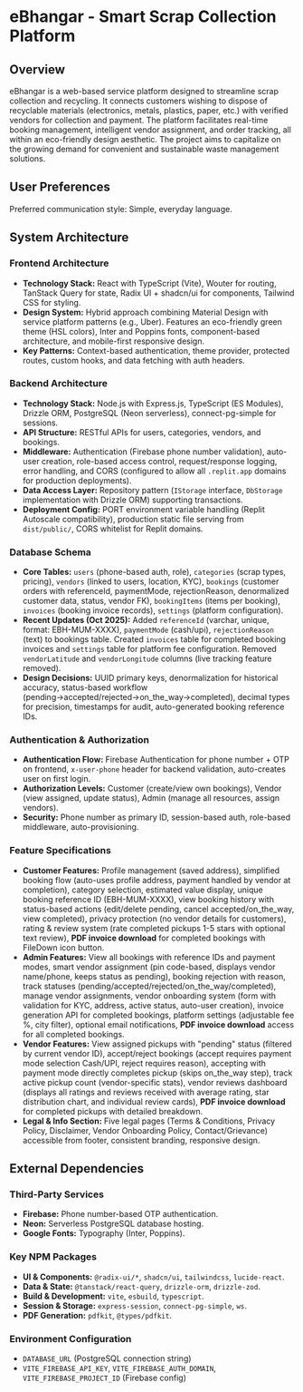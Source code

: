 # eBhangar - Smart Scrap Collection Platform

## Overview

eBhangar is a web-based service platform designed to streamline scrap collection and recycling. It connects customers wishing to dispose of recyclable materials (electronics, metals, plastics, paper, etc.) with verified vendors for collection and payment. The platform facilitates real-time booking management, intelligent vendor assignment, and order tracking, all within an eco-friendly design aesthetic. The project aims to capitalize on the growing demand for convenient and sustainable waste management solutions.

## User Preferences

Preferred communication style: Simple, everyday language.

## System Architecture

### Frontend Architecture
-   **Technology Stack:** React with TypeScript (Vite), Wouter for routing, TanStack Query for state, Radix UI + shadcn/ui for components, Tailwind CSS for styling.
-   **Design System:** Hybrid approach combining Material Design with service platform patterns (e.g., Uber). Features an eco-friendly green theme (HSL colors), Inter and Poppins fonts, component-based architecture, and mobile-first responsive design.
-   **Key Patterns:** Context-based authentication, theme provider, protected routes, custom hooks, and data fetching with auth headers.

### Backend Architecture
-   **Technology Stack:** Node.js with Express.js, TypeScript (ES Modules), Drizzle ORM, PostgreSQL (Neon serverless), connect-pg-simple for sessions.
-   **API Structure:** RESTful APIs for users, categories, vendors, and bookings.
-   **Middleware:** Authentication (Firebase phone number validation), auto-user creation, role-based access control, request/response logging, error handling, and CORS (configured to allow all `.replit.app` domains for production deployments).
-   **Data Access Layer:** Repository pattern (`IStorage` interface, `DbStorage` implementation with Drizzle ORM) supporting transactions.
-   **Deployment Config:** PORT environment variable handling (Replit Autoscale compatibility), production static file serving from `dist/public/`, CORS whitelist for Replit domains.

### Database Schema
-   **Core Tables:** `users` (phone-based auth, role), `categories` (scrap types, pricing), `vendors` (linked to users, location, KYC), `bookings` (customer orders with referenceId, paymentMode, rejectionReason, denormalized customer data, status, vendor FK), `bookingItems` (items per booking), `invoices` (booking invoice records), `settings` (platform configuration).
-   **Recent Updates (Oct 2025):** Added `referenceId` (varchar, unique, format: EBH-MUM-XXXX), `paymentMode` (cash/upi), `rejectionReason` (text) to bookings table. Created `invoices` table for completed booking invoices and `settings` table for platform fee configuration. Removed `vendorLatitude` and `vendorLongitude` columns (live tracking feature removed).
-   **Design Decisions:** UUID primary keys, denormalization for historical accuracy, status-based workflow (pending→accepted/rejected→on_the_way→completed), decimal types for precision, timestamps for audit, auto-generated booking reference IDs.

### Authentication & Authorization
-   **Authentication Flow:** Firebase Authentication for phone number + OTP on frontend, `x-user-phone` header for backend validation, auto-creates user on first login.
-   **Authorization Levels:** Customer (create/view own bookings), Vendor (view assigned, update status), Admin (manage all resources, assign vendors).
-   **Security:** Phone number as primary ID, session-based auth, role-based middleware, auto-provisioning.

### Feature Specifications
-   **Customer Features:** Profile management (saved address), simplified booking flow (auto-uses profile address, payment handled by vendor at completion), category selection, estimated value display, unique booking reference ID (EBH-MUM-XXXX), view booking history with status-based actions (edit/delete pending, cancel accepted/on_the_way, view completed), privacy protection (no vendor details for customers), rating & review system (rate completed pickups 1-5 stars with optional text review), **PDF invoice download** for completed bookings with FileDown icon button.
-   **Admin Features:** View all bookings with reference IDs and payment modes, smart vendor assignment (pin code-based, displays vendor name/phone, keeps status as pending), booking rejection with reason, track statuses (pending/accepted/rejected/on_the_way/completed), manage vendor assignments, vendor onboarding system (form with validation for KYC, address, active status, auto-user creation), invoice generation API for completed bookings, platform settings (adjustable fee %, city filter), optional email notifications, **PDF invoice download** access for all completed bookings.
-   **Vendor Features:** View assigned pickups with "pending" status (filtered by current vendor ID), accept/reject bookings (accept requires payment mode selection Cash/UPI, reject requires reason), accepting with payment mode directly completes pickup (skips on_the_way step), track active pickup count (vendor-specific stats), vendor reviews dashboard (displays all ratings and reviews received with average rating, star distribution chart, and individual review cards), **PDF invoice download** for completed pickups with detailed breakdown.
-   **Legal & Info Section:** Five legal pages (Terms & Conditions, Privacy Policy, Disclaimer, Vendor Onboarding Policy, Contact/Grievance) accessible from footer, consistent branding, responsive design.

## External Dependencies

### Third-Party Services
-   **Firebase:** Phone number-based OTP authentication.
-   **Neon:** Serverless PostgreSQL database hosting.
-   **Google Fonts:** Typography (Inter, Poppins).

### Key NPM Packages
-   **UI & Components:** `@radix-ui/*`, `shadcn/ui`, `tailwindcss`, `lucide-react`.
-   **Data & State:** `@tanstack/react-query`, `drizzle-orm`, `drizzle-zod`.
-   **Build & Development:** `vite`, `esbuild`, `typescript`.
-   **Session & Storage:** `express-session`, `connect-pg-simple`, `ws`.
-   **PDF Generation:** `pdfkit`, `@types/pdfkit`.

### Environment Configuration
-   `DATABASE_URL` (PostgreSQL connection string)
-   `VITE_FIREBASE_API_KEY`, `VITE_FIREBASE_AUTH_DOMAIN`, `VITE_FIREBASE_PROJECT_ID` (Firebase config)